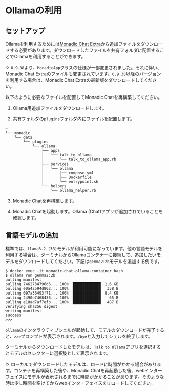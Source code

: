 # Ollamaの利用

## セットアップ

Ollamaを利用するためには[Monadic Chat Extra](https://github.com/yohasebe/monadic-chat-extra)から追加ファイルをダウンロードする必要があります。ダウンロードしたファイルを共有フォルダに配置することでOllamaを利用することができます。

!> `0.9.38`より、`MonadicApp`クラスの仕様が一部変更されました。それに伴い、Monadic Chat Extraのファイルも変更されています。`0.9.38`以降のバージョンを利用する場合は、Monadic Chat Extraの最新版をダウンロードしてください。

以下のように必要なファイルを配置してMonadic Chatを再構築してください。

1. Ollama用追加ファイルをダウンロードします。

2. 共有フォルダの`plugins`フォルダ内にファイルを配置します。

```
~
└── monadic
    └── data
        └── plugins
            └── ollama
                ├── apps
                │   └── talk_to_ollama
                │       └── talk_to_ollama_app.rb
                ├── services
                │   └── ollama
                │       ├── compose.yml
                │       ├── Dockerfile
                │       └── entrypoint.sh
                └── helpers
                    └── ollama_helper.rb
```

3. Monadic Chatを再構築します。

4. Monadic Chatを起動します。Ollama (Chat)アプリが追加されていることを確認します。

## 言語モデルの追加

標準では、`llama3.2 (3B)`モデルが利用可能になっています。他の言語モデルを利用する場合は、ターミナルからOllamaコンテナーに接続して、追加したいモデルをダウンロードしてください。下記は`gemma2:2b`モデルを追加する例です。


```shell
$ docker exec -it monadic-chat-ollama-container bash
$ ollama run gemma2:2b
pulling manifest
pulling 7462734796d6... 100% ▕████████████▏ 1.6 GB
pulling e0a42594d802... 100% ▕████████████▏  358 B
pulling 097a36493f71... 100% ▕████████████▏ 8.4 KB
pulling 2490e7468436... 100% ▕████████████▏   65 B
pulling e18ad7af7efb... 100% ▕████████████▏  487 B
verifying sha256 digest
writing manifest
success
>>>
```

`ollama`のインタラクティブシェルが起動して、モデルのダウンロードが完了すると、`>>>`プロンプトが表示されます。`/bye`と入力してシェルを終了します。

ターミナルからダウンロードしたモデルは、`Talk to Ollama`アプリを選択するとモデルのセレクターに選択肢として表示されます。

!> ローカルでダウンロードしたモデルは、ロードに時間がかかる場合があります。コンテナを再構築した後や、Monadic Chatを再起動した後、webインターフェイスにモデルが表示されるまでに時間がかかることがあります。そのような時は少し時間を空けてからwebインターフェイスをリロードしてください。


